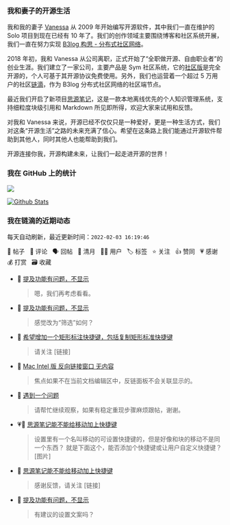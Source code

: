 ### 我和妻子的开源生活

我和我的妻子 [Vanessa](https://github.com/Vanessa219) 从 2009 年开始编写开源软件，其中我们一直在维护的 Solo 项目到现在已经有 10 年了。我们的创作领域主要围绕博客和社区系统开展，我们一直在努力实现 [B3log 构思 - 分布式社区网络](https://ld246.com/article/1546941897596)。

2018 年初，我和 Vanessa 从公司离职，正式开始了“全职做开源、自由职业者”的创业生涯。我们建立了一家公司，主要产品是 Sym 社区系统，它的[社区版](https://github.com/88250/symphony)是完全开源的，个人可基于其开源协议免费使用。另外，我们也运营着一个超过 5 万用户的社区[链滴](https://ld246.com)，作为 B3log 分布式社区网络的社区端节点。

最近我们开启了新项目[思源笔记](https://github.com/siyuan-note/siyuan)，这是一款本地离线优先的个人知识管理系统，支持细粒度块级引用和 Markdown 所见即所得，欢迎大家来试用和反馈。

对我和 Vanessa 来说，开源已经不仅仅只是一种爱好，更是一种生活方式，我们对这条“开源生活”之路的未来充满了信心。希望在这条路上我们能通过开源软件帮助到其他人，同时其他人也能帮助到我们。

开源连接你我，开源构建未来，让我们一起走进开源的世界！

### 我在 GitHub 上的统计

<a title="Hits" target="_blank" href="https://github.com/88250/88250"><img src="https://hits.b3log.org/88250/88250.svg"></a>

[![Github Stats](https://github-readme-stats.vercel.app/api?username=88250&theme=tokyonight&show_icons=true)](https://github.com/88250)

<!--events start -->

### 我在链滴的近期动态

每天自动刷新，最近更新时间：`2022-02-03 16:19:46`

📝 帖子 &nbsp; 💬 评论 &nbsp; 🗣 回帖 &nbsp; 🌙 清月 &nbsp; 👨‍💻 用户 &nbsp; 🏷️ 标签 &nbsp; ⭐️ 关注 &nbsp; 👍 赞同 &nbsp; 💗 感谢 &nbsp; 💰 打赏 &nbsp; 🗃 收藏

* 💬 [提及功能有问题，不显示](https://ld246.com/article/1643816786798/comment/1643875486086#comments)

  > 嗯，我们再考虑看看。
* 💬 [提及功能有问题，不显示](https://ld246.com/article/1643816786798/comment/1643866283743#comments)

  > 感觉改为“筛选”如何？
* 💬 [希望增加一个矩形标注快捷键，包括复制矩形标准快捷键](https://ld246.com/article/1643809195430/comment/1643860419105#comments)

  > 请关注 [链接]
* 💬 [Mac Intel 版 反向链接窗口 无内容](https://ld246.com/article/1643801982950/comment/1643859822881#comments)

  > 焦点如果不在当前文档编辑区中，反链面板不会关联显示的。
* 💬 [遇到一个问题](https://ld246.com/article/1643847622563/comment/1643859573482#comments)

  > 请帮忙继续观察，如果有稳定重现步骤麻烦跟帖，谢谢。
* 💗📝 [思源笔记能不能给移动加上快捷键](https://ld246.com/article/1643846987183)

  > 设置里有一个名叫移动的可设置快捷键的，但是好像和块的移动不是同一个东西？ 就是下面这个，能否添加个快捷键或让用户自定义快捷键？ [图片]
* 💬 [思源笔记能不能给移动加上快捷键](https://ld246.com/article/1643846987183/comment/1643859532706#comments)

  > 感谢反馈，请关注 [链接]
* 💬 [提及功能有问题，不显示](https://ld246.com/article/1643816786798/comment/1643859082223#comments)

  > 有建议的设置文案吗？


<!--events end -->
